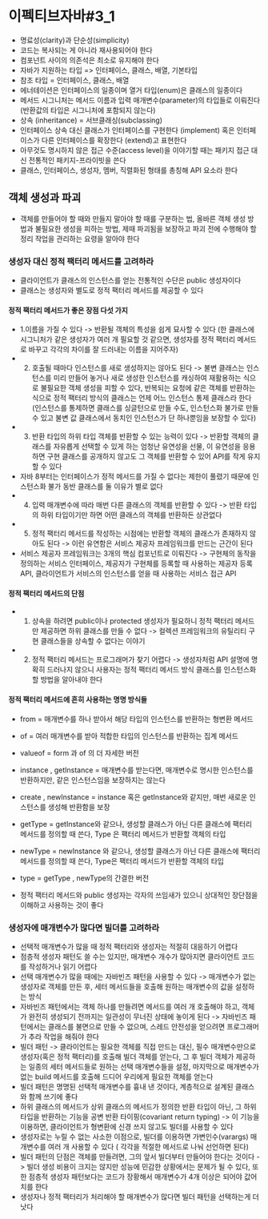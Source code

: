 # 이펙티브자바#3_1
* 명료성(clarity)과 단순성(simplicity)
*  코드는 복사되는 게 아니라 재사용되어야 한다
* 컴포넌트 사이의 의존석은 최소로 유지해야 한다
* 자바가 지원하는 타입 => 인터페이스, 클래스, 배열, 기본타입
* 참조 타입 = 인터페이스, 클래스, 배열
* 에너테이션은 인터페이스의 일종이며 열거 타입(enum)은 클래스의 일종이다
* 메서드 시그니처는 메서드 이름과 입력 매개변수(parameter)의 타입들로 이뤄진다 (반환값의 타입은 시그니처에 포함되지 않는다) 
* 상속 (inheritance) = 서브클래싱(subclassing) 
* 인터페이스 상속 대신 클래스가 인터페이스를 구현한다 (implement) 혹은 인터페이스가 다른 인터페이스를 확장한다 (extend)고 표현한다
* 아무것도 명시하지 않은 접근 수준(access level)을 이야기할 때는 패키지 접근 대신 전통적인 패키지-프라이빗을 쓴다
* 클래스, 인터페이스, 생성자, 멤버, 직렬화된 형태를 총칭해 API 요소라 한다

## 객체 생성과 파괴
* 객체를 만들어야 할 때와 만들지 말아야 할 때를 구분하는 법, 올바른 객체 생성 방법과 불필요한 생성을 피하는 방법, 제때 파괴됨을 보장하고 파괴 전에 수행해야 할 정리 작업을 관리하는 요령을 알아야 한다

### 생성자 대신 정적 팩터리 메서드를 고려하라
* 클라이언트가 클래스의 인스턴스를 얻는 전통적인 수단은 public 생성자이다
* 클래스는 생성자와 별도로 정적 팩터리 메서드를 제공할 수 있다

#### 정적 팩터리 메서드가 좋은 장점 다섯 가지
* 1.이름을 가질 수 있다 -> 반환될 객체의 특성을 쉽게 묘사할 수 있다 (한 클래스에 시그니처가 같은 생성자가 여러 개 필요할 것 같으면, 생성자를 정적 팩터리 메서드로 바꾸고 각각의 차이를 잘 드러내는 이름을 지어주자) 
* 2. 호출될 때마다 인스턴스를 새로 생성하지는 않아도 된다 -> 불변 클래스는 인스턴스를 미리 만들어 놓거나 새로 생성한 인스턴스를 캐싱하여 재활용하는 식으로 불필요한 객체 생성을 피할 수 있다, 반복되는 요청에 같은 객체를 반환하는 식으로 정적 팩터리 방식의 클래스는 언제 어느 인스턴스 통제 클래스라 한다 (인스턴스를 통제하면 클래스를 싱글턴으로 만들 수도, 인스턴스화 불가로 만들 수 있고 불변 값 클래스에서 동치인 인스턴스가 단 하나뿐임을 보장할 수 있다)
* 3. 반환 타입의 하위 타입 객체를 반환할 수 있는 능력이 있다 -> 반환할 객체의 클래스를 자유롭게 선택할 수 있게 하는 엄청난 유연성을 선물, 이 유연성을 응용하면 구현 클래스를 공개하지 않고도 그 객체를 반환할 수 있어 API를 작게 유지할 수 있다
* 자바 8부터는 인터페이스가 정적 메서드를 가질 수 없다는 제한이 풀렸기 때문에 인스턴스화 불가 동반 클래스를 둘 이유가 별로 없다
* 4. 입력 매개변수에 따라 매번 다른 클래스의 객체를 반환할 수 있다 -> 반환 타입의 하위 타입이기만 하면 어떤 클래스의 객체를 반환하든 상관없다
* 5. 정적 팩터리 메서드를 작성하는 시점에는 반환할 객체의 클래스가 존재하지 않아도 된다 -> 이런 유연함은 서비스 제공자 프레임워크를 만드는 근간이 된다
* 서비스 제공자 프레임워크는 3개의 핵심 컴포넌트로 이뤄진다 -> 구현체의 동작을 정의하는 서비스 인터페이스, 제공자가 구현체를 등록할 때 사용하는 제공자 등록 API, 클라이언트가 서비스의 인스턴스를 얻을 때 사용하는 서비스 접근 API

#### 정적 팩터리 메서드의 단점
* 1. 상속을 하려면 public이나 protected 생성자가 필요하니 정적 팩터리 메서드만 제공하면 하위 클래스를 만들 수 없다 -> 컬렉션 프레임워크의 유틸리티 구현 클래스들을 상속할 수 없다는 이야기
* 2. 정적 팩터리 메서드는 프로그래머가 찾기 어렵다 -> 생성자처럼 API 설명에 명확히 드러나지 않으니 사용자는 정적 팩터리 메서드 방식 클래스를 인스턴스화할 방법을 알아내야 한다

#### 정적 팩터리 메서드에 흔히 사용하는 명명 방식들
* from = 매개변수를 하나 받아서 해당 타입의 인스턴스를 반환하는 형변환 메서드
* of = 여러 매개변수를 받아 적합한 타입의 인스턴스를 반환하는 집계 메서드
* valueof = form 과 of 의 더 자세한 버전
* instance , getInstance = 매개변수를 받는다면, 매개변수로 명시한 인스턴스를 반환하지만, 같은 인스턴스임을 보장하지는 않는다
* create , newInstance = instance 혹은 getInstance와 같지만, 매번 새로운 인스턴스를 생성해 반환함을 보장
* getType = getInstance와 같으나, 생성할 클래스가 아닌 다른 클래스에 팩터리 메서드를 정의할 때 쓴다, Type 은 팩터리 메서드가 반환할 객체의 타입
* newType = newInstance 와 같으나, 생성할 클래스가 아닌 다른 클래스에 팩터리 메서드를 정의할 때 쓴다, Type은 팩터리 메서드가 반환할 객체의 타입
* type = getType , newType의 간결한 버전

* 정적 팩터리 메서드와 public 생성자는 각자의 쓰임새가 있으니 상대적인 장단점을 이해하고 사용하는 것이 좋다 

### 생성자에 매개변수가 많다면 빌더를 고려하라
* 선택적 매개변수가 많을 때 정적 팩터리와 생성자는 적절히 대응하기 어렵다 
* 점층적 생성자 패턴도 쓸 수는 있지만, 매개변수 개수가 많아지면 클라이언트 코드를 작성하거나 읽기 어렵다
* 선택 매개변수가 많을 때에는 자바빈즈 패턴을 사용할 수 있다 -> 매개변수가 없는 생성자로 객체를 만든 후, 세터 메서드들을 호출해 원하는 매개변수의 값을 설정하는 방식
* 자바빈즈 패턴에서는 객체 하나를 만들려면 메서드를 여러 개 호출해야 하고, 객체가 완전히 생성되기 전까지는 일관성이 무너진 상태에 놓이게 된다 -> 자바빈즈 패턴에서는 클래스를 불면으로 만들 수 없으며, 스레드 안전성을 얻으려면 프로그래머가 추라 작업을 해줘야 한다
* 빌더 패턴 -> 클라이언트는 필요한 객체를 직접 만드는 대신, 필수 매개변수만으로 생성자(혹은 정적 팩터리)를 호출해 빌더 객체를 얻는다, 그 후 빌더 객체가 제공하는 일종의 세터 메서드들로 원하는 선택 매개변수들을 설정, 마지막으로 매개변수가 없는 build 메서드를 호출해 드디어 우리에게 필요한 객체를 얻는다
* 빌더 패턴은 명명된 선택적 매개변수를 흉내 낸 것이다, 계층적으로 설계된 클래스와 함께 쓰기에 좋다
* 하위 클래스의 메서드가 상위 클래스의 메서드가 정의한 반환 타입이 아닌, 그 하위 타입을 반환하는 기능을 공변 반환 타이핑(covariant return typing) -> 이 기능을 이용하면, 클라이언트가 형변환에 신경 쓰지 않고도 빌더를 사용할 수 있다
* 생성자로는 누릴 수 없는 사소한 이점으로, 빌더를 이용하면 가변인수(varargs) 매개변수를 여러 개 사용할 수 있다 ( 각각을 적절한 메서드로 나눠 선언하면 된다)
* 빌더 패턴의 단점은 객체를 만들려면, 그의 앞서 빌더부터 만들어야 한다는 것이다 -> 빌더 생성 비용이 크지는 않지만 성능에 민감한 상황에서는 문제가 될 수 있다, 또한 점층적 생성자 패턴보다는 코드가 장황해서 매개변수가 4개 이상은 되어야 값어치를 한다
* 생성자나 정적 팩터리가 처리해야 할 매개변수가 많다면 빌더 패턴을 선택하는게 더 낫다